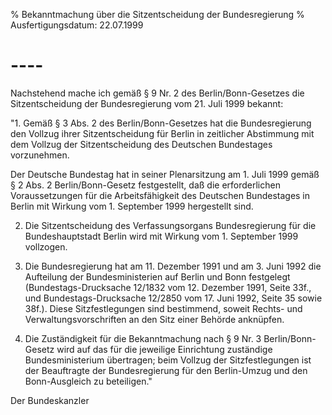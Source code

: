 % Bekanntmachung über die Sitzentscheidung der Bundesregierung
% Ausfertigungsdatum: 22.07.1999
 
# ----

Nachstehend mache ich gemäß § 9 Nr. 2 des Berlin/Bonn-Gesetzes die Sitzentscheidung der Bundesregierung vom 21. Juli 1999 bekannt:

"1. Gemäß § 3 Abs. 2 des Berlin/Bonn-Gesetzes hat die Bundesregierung den Vollzug ihrer Sitzentscheidung für Berlin in zeitlicher Abstimmung mit dem Vollzug der Sitzentscheidung des Deutschen Bundestages vorzunehmen.

Der Deutsche Bundestag hat in seiner Plenarsitzung am 1. Juli 1999 gemäß § 2 Abs. 2 Berlin/Bonn-Gesetz festgestellt, daß die erforderlichen Voraussetzungen für die Arbeitsfähigkeit des Deutschen Bundestages in Berlin mit Wirkung vom 1. September 1999 hergestellt sind.

2. Die Sitzentscheidung des Verfassungsorgans Bundesregierung für die Bundeshauptstadt Berlin wird mit Wirkung vom 1. September 1999 vollzogen.

3. Die Bundesregierung hat am 11. Dezember 1991 und am 3. Juni 1992 die Aufteilung der Bundesministerien auf Berlin und Bonn festgelegt (Bundestags-Drucksache 12/1832 vom 12. Dezember 1991, Seite 33f., und Bundestags-Drucksache 12/2850 vom 17. Juni 1992, Seite 35 sowie 38f.). Diese Sitzfestlegungen sind bestimmend, soweit Rechts- und Verwaltungsvorschriften an den Sitz einer Behörde anknüpfen.

4. Die Zuständigkeit für die Bekanntmachung nach § 9 Nr. 3 Berlin/Bonn-Gesetz wird auf das für die jeweilige Einrichtung zuständige Bundesministerium übertragen; beim Vollzug der Sitzfestlegungen ist der Beauftragte der Bundesregierung für den Berlin-Umzug und den Bonn-Ausgleich zu beteiligen."

Der Bundeskanzler
